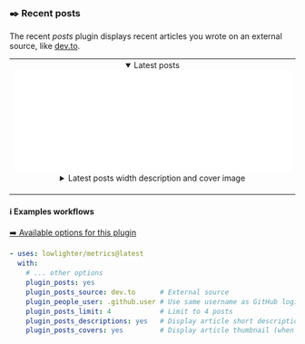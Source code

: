 ### ✒️ Recent posts

The recent *posts* plugin displays recent articles you wrote on an external source, like [dev.to](https://dev.to).

<table>
  <td align="center">
    <details open><summary>Latest posts</summary>
      <img src="https://github.com/lowlighter/lowlighter/blob/master/metrics.plugin.posts.svg">
    </details>
    <details><summary>Latest posts width description and cover image</summary>
      <img src="https://github.com/lowlighter/lowlighter/blob/master/metrics.plugin.posts.full.svg">
    </details>
    <img width="900" height="1" alt="">
  </td>
</table>

#### ℹ️ Examples workflows

[➡️ Available options for this plugin](metadata.yml)

```yaml
- uses: lowlighter/metrics@latest
  with:
    # ... other options
    plugin_posts: yes
    plugin_posts_source: dev.to      # External source
    plugin_people_user: .github.user # Use same username as GitHub login
    plugin_posts_limit: 4            # Limit to 4 posts
    plugin_posts_descriptions: yes   # Display article short description (when supported)
    plugin_posts_covers: yes         # Display article thumbnail (when supported)
```
